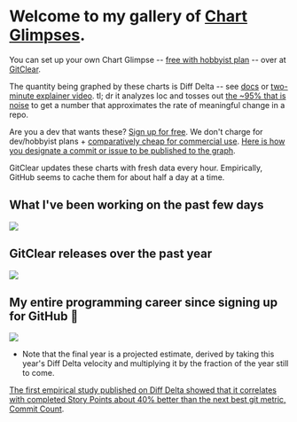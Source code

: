 # Welcome to my gallery of [Chart Glimpses](https://www.gitclear.com/help/share_progress_status_update_via_chart_glimpse_overview). 

You can set up your own Chart Glimpse -- [free with hobbyist plan](https://www.gitclear.com/pricing) -- over at [GitClear](https://www.gitclear.com).  

The quantity being graphed by these charts is Diff Delta -- see [docs](https://www.gitclear.com/diff_delta_factors) or [two-minute explainer video](https://www.youtube.com/watch?v=uW4n3AfEdhI&t=95s). tl; dr it analyzes loc and tosses out [the ~95% that is noise](https://www.gitclear.com/lines_of_code_stats) to get a number that approximates the rate of meaningful change in a repo.

Are you a dev that wants these? [Sign up for free](https://www.gitclear.com/pricing). We don't charge for dev/hobbyist plans + [comparatively cheap for commercial use](https://www.gitclear.com/developer_analytics_pricing_comparison). [Here is how you designate a commit or issue to be published to the graph](https://www.gitclear.com/help/publish_work_via_chart_glimpse).

GitClear updates these charts with fresh data every hour. Empirically, GitHub seems to cache them for about half a day at a time.

## What I've been working on the past few days
<a href='https://www.gitclear.com' target='_blank'><img src='https://www.gitclear.com/chart_glimpses/b02dd34c-b375-42b5-a1c0-bbfaac42917b.png' /></a>

## GitClear releases over the past year
<a href='https://www.gitclear.com' target='_blank'><img src='https://www.gitclear.com/chart_glimpses/547b696c-4872-4b2c-90b7-c1e5079ac533.png' /></a>

## My entire programming career since signing up for GitHub 🐙
<a href='https://www.gitclear.com' target='_blank'><img src='https://www.gitclear.com/chart_glimpses/46448a31-5a86-4785-8ec8-3457d925905c.png' /></a>
* Note that the final year is a projected estimate, derived by taking this year's Diff Delta velocity and multiplying it by the fraction of the year still to come.

[The first empirical study published on Diff Delta showed that it correlates with completed Story Points about 40% better than the next best git metric, Commit Count](https://www.gitclear.com/blog/research_suggests_diff_delta_has_higher_correlation_with_software_effort_than_other_git_metrics).
